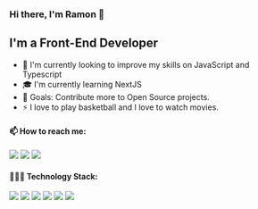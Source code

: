 ### Hi there, I'm Ramon  👋

## I'm a Front-End Developer

- 🌱 I'm currently looking to improve my skills on JavaScript and Typescript
- 🎓 I'm currently learning NextJS
- 🥅 Goals: Contribute more to Open Source projects.
- ⚡ I love to play basketball and I love to watch movies.

#### 📫 How to reach me:
<a href="https://www.linkedin.com/in/ramoncp/" target="_blank" rel="noopener noreferrer"><img src="https://img.shields.io/badge/LinkedIn-0077B5?style=for-the-badge&logo=linkedin&logoColor=white" /></a>
<a href="https://www.ramoncp.com.br" target="_blank" rel="noopener noreferrer"><img src="https://img.shields.io/badge/My%20site-2b293b?style=for-the-badge" /></a>
<a href="mailto:ramoncavpires@gmail.com" target="_blank" rel="noopener noreferrer"><img src="https://img.shields.io/badge/Gmail-D14836?style=for-the-badge&logo=gmail&logoColor=white" /></a>

#### 👨🏻‍💻 Technology Stack:
<p>
<img src="https://img.shields.io/badge/JavaScript-F7DF1E?style=for-the-badge&logo=javascript&logoColor=black"/>
<img src="https://img.shields.io/badge/React-20232A?style=for-the-badge&logo=react&logoColor=61DAFB"/>
<img src="https://img.shields.io/badge/styled--components-DB7093?style=for-the-badge&logo=styled-components&logoColor=white"/>
<img src="https://img.shields.io/badge/TypeScript-007ACC?style=for-the-badge&logo=typescript&logoColor=white"/>
<img src="https://img.shields.io/badge/Redux-593D88?style=for-the-badge&logo=redux&logoColor=white"/>
<img src="https://img.shields.io/badge/Node.js-43853D?style=for-the-badge&logo=node.js&logoColor=white" />
</p>

